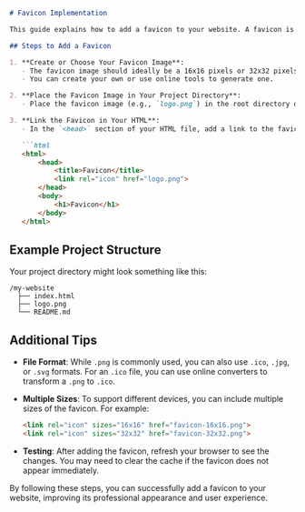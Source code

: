 ```markdown
# Favicon Implementation

This guide explains how to add a favicon to your website. A favicon is a small icon that appears in the browser tab next to the page title.

## Steps to Add a Favicon

1. **Create or Choose Your Favicon Image**: 
   - The favicon image should ideally be a 16x16 pixels or 32x32 pixels `.png` file.
   - You can create your own or use online tools to generate one.

2. **Place the Favicon Image in Your Project Directory**:
   - Place the favicon image (e.g., `logo.png`) in the root directory or an appropriate folder within your project.

3. **Link the Favicon in Your HTML**:
   - In the `<head>` section of your HTML file, add a link to the favicon image using the `<link>` tag. Here is an example:

   ```html
   <html>
       <head>
           <title>Favicon</title>
           <link rel="icon" href="logo.png">
       </head>
       <body>
           <h1>Favicon</h1>
       </body>
   </html>
   ```

## Example Project Structure

Your project directory might look something like this:

```
/my-website
  ├── index.html
  ├── logo.png
  └── README.md
```

## Additional Tips

- **File Format**: While `.png` is commonly used, you can also use `.ico`, `.jpg`, or `.svg` formats. For an `.ico` file, you can use online converters to transform a `.png` to `.ico`.
- **Multiple Sizes**: To support different devices, you can include multiple sizes of the favicon. For example:

  ```html
  <link rel="icon" sizes="16x16" href="favicon-16x16.png">
  <link rel="icon" sizes="32x32" href="favicon-32x32.png">
  ```

- **Testing**: After adding the favicon, refresh your browser to see the changes. You may need to clear the cache if the favicon does not appear immediately.

By following these steps, you can successfully add a favicon to your website, improving its professional appearance and user experience.
